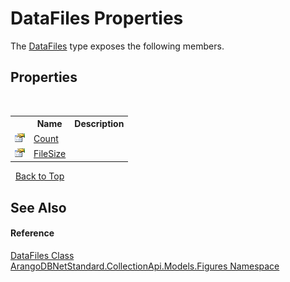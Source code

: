 # DataFiles Properties
 

The <a href="b086a4c0-ca66-4991-e1a2-b3bb041ea500">DataFiles</a> type exposes the following members.


## Properties
&nbsp;<table><tr><th></th><th>Name</th><th>Description</th></tr><tr><td>![Public property](media/pubproperty.gif "Public property")</td><td><a href="2dfdd091-36fc-961a-71a4-72e6c89908f0">Count</a></td><td /></tr><tr><td>![Public property](media/pubproperty.gif "Public property")</td><td><a href="64032d53-341e-f245-4bd0-bbd7078fd44a">FileSize</a></td><td /></tr></table>&nbsp;
<a href="#datafiles-properties">Back to Top</a>

## See Also


#### Reference
<a href="b086a4c0-ca66-4991-e1a2-b3bb041ea500">DataFiles Class</a><br /><a href="fc0ac85a-f4fb-6c1f-5eac-41e31ea1ab30">ArangoDBNetStandard.CollectionApi.Models.Figures Namespace</a><br />